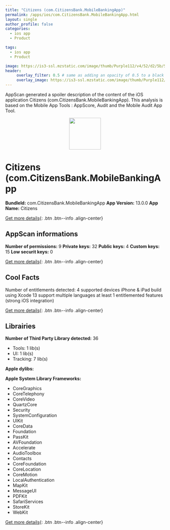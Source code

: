 ```yaml
---
title: "Citizens (com.CitizensBank.MobileBankingApp)"
permalink: /apps/ios/com.CitizensBank.MobileBankingApp.html
layout: single
author_profile: false
categories: 
  - ios app 
  - Product 

tags: 
  - ios app 
  - Product 

image: https://is3-ssl.mzstatic.com/image/thumb/Purple112/v4/52/d2/5b/52d25b1d-7cf7-6b3c-ef05-e8b2e1d5324a/AppIcon-1x_U007emarketing-0-7-0-sRGB-85-220.png/512x512bb.jpg
header: 
     overlay_filter: 0.5 # same as adding an opacity of 0.5 to a black background
     overlay_image: https://is3-ssl.mzstatic.com/image/thumb/Purple112/v4/52/d2/5b/52d25b1d-7cf7-6b3c-ef05-e8b2e1d5324a/AppIcon-1x_U007emarketing-0-7-0-sRGB-85-220.png/512x512bb.jpg
---
```

AppScan generated a spoiler description of the content of the iOS application Citizens (com.CitizensBank.MobileBankingApp). This analysis is based on the Mobile App Tools : AppScore, Audit and the Mobile Audit App Tool.

  
  
<div style="text-align: center;"><img src="https://is3-ssl.mzstatic.com/image/thumb/Purple112/v4/52/d2/5b/52d25b1d-7cf7-6b3c-ef05-e8b2e1d5324a/AppIcon-1x_U007emarketing-0-7-0-sRGB-85-220.png/512x512bb.jpg" width="100" height="100"></div>  
  
# Citizens (com.CitizensBank.MobileBankingApp

**BundleId:** com.CitizensBank.MobileBankingApp
**App Version:** 13.0.0
**App Name:** Citizens


[Get more details](/pricing.html){: .btn .btn--info .align-center}  
  
## AppScan informations 

**Number of permissions:** 9
**Private keys:** 32
**Public keys:** 4
**Custom keys:** 15
**Low securit keys:** 0
  
[Get more details](/pricing.html){: .btn .btn--info .align-center}

## Cool Facts

Number of entitlements detected: 4
supported devices iPhone & iPad
build using Xcode 13
support multiple languages
at least 1 entitlemented features (strong iOS integration)
  
[Get more details](/pricing.html){: .btn .btn--info .align-center}

## Librairies 
**Number of Third Party Library detected:** 36
- Tools: 1 lib(s)
- UI: 1 lib(s)
- Tracking: 7 lib(s)

**Apple dylibs:**


**Apple System Library Frameworks:**
- CoreGraphics
- CoreTelephony
- CoreVideo
- QuartzCore
- Security
- SystemConfiguration
- UIKit
- CoreData
- Foundation
- PassKit
- AVFoundation
- Accelerate
- AudioToolbox
- Contacts
- CoreFoundation
- CoreLocation
- CoreMotion
- LocalAuthentication
- MapKit
- MessageUI
- PDFKit
- SafariServices
- StoreKit
- WebKit


  
[Get more details](/pricing.html){: .btn .btn--info .align-center}

